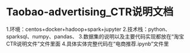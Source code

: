 # Taobao-advertising_CTR说明文档
1.环境：centos+docker+hadoop+spark+jupyter
2.技术栈：python、sparksql、numpy、pandas、
3.数据集的说明以及主要代码实现都放在“淘宝CTR说明文件”文件里面
4.具体实体完整代码在“电商推荐.ipynb”文件里
